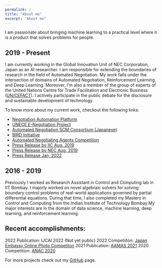 ```yaml
---
permalink: /
title: "About me"
excerpt: "About me"
---
```


I am passionate about bringing machine learning to a practical level where it is a product that solves problems for people.

2019 - Present
------------
I am currently working in the Global Innovation Unit of NEC Corporation, Japan as an AI researcher.
 I am responsible for extending the boundaries of research in the field of Automated Negotiation.
  My work falls under the intersection of domains of Automated Negotiation, Reinforcement Learning, and Deep Learning.
 Moreover, I’m also a member of the group of experts of the United Nations Centre for
  Trade Facilitation and Electronic Business ([UN/CEFACT](https://unece.org/trade/uncefact)). I actively participate in the public debate
   for the disclosure and sustainable development of technology.

To know more about my current work, checkout the following links:
* [Negotiation Automation Platform](https://hub.iiconsortium.org/negotiation-automation-platform)
* [UNECE E-Negotiation Project](https://uncefact.unece.org/display/uncefactpublicreview/Public+Review%3A+E-NEGOTIATION+BRS)
* [Automated Negotiation SCM Consortium (Japanese)](https://automated-negotiation.org)
* [BIRD Initiative](https://bird-initiative.com/english/)
* [Automated Negotiating Agents Competition](https://web.tuat.ac.jp/~katfuji/ANAC2021/)
* [Press Release by IIC Aug, 2019](https://www.iiconsortium.org/press-room/08-05-19.htm)
* [Press Release by NEC Aug, 2019](https://www.nec.com/en/press/201908/global_20190821_02.html)
* [Press Release Jan, 2022](https://www.globenewswire.com/news-release/2022/01/17/2367820/0/en/Industry-IoT-Consortium-Welcomes-BIRD-INITIATIVE-to-Negotiation-Automation-Platform-Testbed.html)


2016 - 2019
-----------
Previously I worked as Research Assistant in Control and Computing lab in IIT Bombay.
I majorly worked on novel algebraic solvers for solving boundary control problems of real-world applications governed by
partial differential equations. During that time, I also completed my Masters in Control and Computing from the Indian Institute
of Technology Bombay.My major interests are in the domain of data science, machine learning, deep learning, and reinforcement learning.


Recent accomplishments:
-----------------------

2022 Publication: IJCAI 2022 (Not yet public)
2022 Competiiton: [Japan Embassy Online Photo Competiton](https://www.in.emb-japan.go.jp/itpr_ja/Online.Photo.Exhibition2021_2022.html)
2021 Publication: [AAMAS 2021](https://dl.acm.org/doi/10.5555/3463952.3464087)
2020 Competition: [ANAC 2020](https://ayansengupta17.github.io/projects/projects-0x/)

For more projects check out my [GitHub](https://github.com/ayansengupta17/) page.


